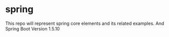 # spring
This repo will represent spring core elements and its related examples. And Spring Boot Version 1.5.10
